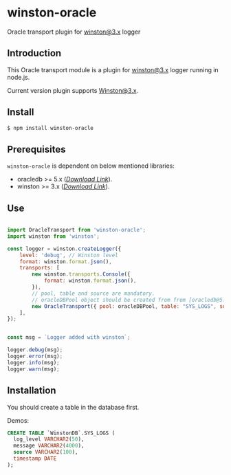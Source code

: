 # winston-oracle
Oracle transport plugin for winston@3.x logger

Introduction
------------
This Oracle transport module is a plugin for winston@3.x logger running in node.js.

Current version plugin supports Winston@3.x.

## Install

```bash
$ npm install winston-oracle
```

## Prerequisites
`winston-oracle` is dependent on below mentioned libraries:
- oracledb >= 5.x ([*Download Link*](https://www.npmjs.com/package/oracledb)).
- winston >= 3.x ([*Download Link*](https://www.npmjs.com/package/winston)).

## Use

```js

import OracleTransport from 'winston-oracle';
import winston from 'winston';

const logger = winston.createLogger({
    level: 'debug', // Winston level
    format: winston.format.json(),
    transports: [
        new winston.transports.Console({
            format: winston.format.json(),
        }),
        // pool, table and source are mandatory.
        // oracleDBPool object should be created from from [oracledb@5.2.0](https://www.npmjs.com/package/oracledb) pacakge and from oracledb.createPool() method.
        new OracleTransport({ pool: oracleDBPool, table: "SYS_LOGS", source: "default" }),
    ],
});


const msg = `Logger added with winston`;

logger.debug(msg);
logger.error(msg);
logger.info(msg);
logger.warn(msg);

```

Installation
------------
You should create a table in the database first.

Demos:
```SQL
CREATE TABLE `WinstonDB`.SYS_LOGS (
  log_level VARCHAR2(50),
  message VARCHAR2(4000),
  source VARCHAR2(100),
  timestamp DATE
); 
```
